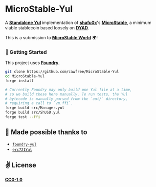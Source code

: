 # MicroStable-Yul

A [**Standalone Yul**](https://docs.soliditylang.org/en/latest/yul.html) implementation of [**shafu0x**](https://x.com/shafu0x)'s [**MicroStable**](https://github.com/shafu0x/MicroStable), a minimum viable stablecoin based loosely on [**DYAD**](https://github.com/DyadStablecoin/contracts).

This is a submission to [**MicroStable World**](https://github.com/shafu0x/MicroStable-World) 🌍!

### 🚀 Getting Started

This project uses [**Foundry**](https://getfoundry.sh/).

```sh
git clone https://github.com/cawfree/MicroStable-Yul
cd MicroStable-Yul
forge install

# Currently Foundry may only build one Yul file at a time,
# so we build these here manually. To run tests, the Yul
# bytecode is manually parsed from the `out/` directory,
# requiring a call to `vm.ffi`.
forge build src/Manager.yul
forge build src/ShUSD.yul
forge test --ffi
```

## 🙏 Made possible thanks to

- [`foundry-yul`](https://github.com/CodeForcer/foundry-yul)
- [`erc721Yul`](https://github.com/0xfabdav/erc721Yul)

## ✌️ License
[**CC0-1.0**](LICENSE)
